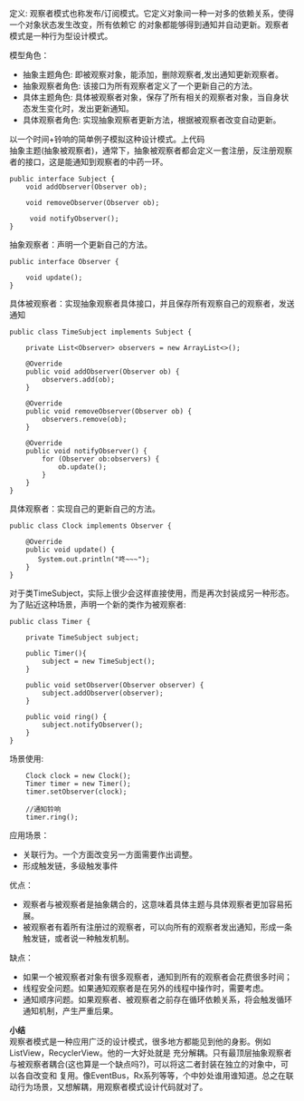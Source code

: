 定义: 观察者模式也称发布/订阅模式。它定义对象间一种一对多的依赖关系，使得一个对象状态发生改变，所有依赖它
的对象都能够得到通知并自动更新。观察者模式是一种行为型设计模式。

模型角色： 
* 抽象主题角色: 即被观察对象，能添加，删除观察者,发出通知更新观察者。
* 抽象观察者角色: 该接口为所有观察者定义了一个更新自己的方法。
* 具体主题角色: 具体被观察者对象，保存了所有相关的观察者对象，当自身状态发生变化时，发出更新通知。
* 具体观察者角色: 实现抽象观察者更新方法，根据被观察者改变自动更新。

以一个时间+铃响的简单例子模拟这种设计模式。上代码  
抽象主题(抽象被观察者)，通常下，抽象被观察者都会定义一套注册，反注册观察者的接口，这是能通知到观察者的中药一环。
```
public interface Subject {
    void addObserver(Observer ob);

    void removeObserver(Observer ob);
    
     void notifyObserver();
}
```
抽象观察者：声明一个更新自己的方法。
```
public interface Observer {

    void update();
}
```
具体被观察者：实现抽象观察者具体接口，并且保存所有观察自己的观察者，发送通知
```
public class TimeSubject implements Subject {

    private List<Observer> observers = new ArrayList<>();

    @Override
    public void addObserver(Observer ob) {
        observers.add(ob);
    }

    @Override
    public void removeObserver(Observer ob) {
        observers.remove(ob);
    }

    @Override
    public void notifyObserver() {
        for (Observer ob:observers) {
            ob.update();
        }
    }
}
```
具体观察者：实现自己的更新自己的方法。
```
public class Clock implements Observer {

    @Override
    public void update() {
       System.out.println("咚~~~");
    }
}
```
对于类TimeSubject，实际上很少会这样直接使用，而是再次封装成另一种形态。为了贴近这种场景，声明一个新的类作为被观察者:
```
public class Timer {

    private TimeSubject subject;

    public Timer(){
        subject = new TimeSubject();
    }

    public void setObserver(Observer observer) {
        subject.addObserver(observer);
    }

    public void ring() {
        subject.notifyObserver();
    }
}
```
场景使用:
```
    Clock clock = new Clock();
    Timer timer = new Timer();
    timer.setObserver(clock);
    
    //通知铃响
    timer.ring();
```
应用场景：
* 关联行为。一个方面改变另一方面需要作出调整。
* 形成触发链，多级触发事件

优点： 
* 观察者与被观察者是抽象耦合的，这意味着具体主题与具体观察者更加容易拓展。
* 被观察者有着所有注册过的观察者，可以向所有的观察者发出通知，形成一条触发链，或者说一种触发机制。

缺点：
* 如果一个被观察者对象有很多观察者，通知到所有的观察者会花费很多时间；
* 线程安全问题。如果通知观察者是在另外的线程中操作时，需要考虑。
* 通知顺序问题。如果观察者、被观察者之前存在循环依赖关系，将会触发循环通知机制，产生严重后果。

**小结**  
观察者模式是一种应用广泛的设计模式，很多地方都能见到他的身影。例如ListView，RecyclerView。他的一大好处就是
充分解耦。只有最顶层抽象观察者与被观察者耦合(这也算是一个缺点吗?)，可以将这二者封装在独立的对象中，可以各自改变和
复用。像EventBus，Rx系列等等，个中妙处谁用谁知道。总之在联动行为场景，又想解耦，用观察者模式设计代码就对了。
